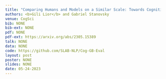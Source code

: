 ```yaml
---
title: "Comparing Humans and Models on a Similar Scale: Towards Cognitive Gender Bias Evaluation in Coreference Resolution"
authors: <b>Gili Lior</b> and Gabriel Stanovsky
venue: CogSci
bib: NONE
bib-ext: NONE
pdf: NONE
pdf-ext: https://arxiv.org/abs/2305.15389
talk: NONE
data: NONE
code: https://github.com/SLAB-NLP/Cog-GB-Eval
layout: post
poster: NONE
slides: NONE
date: 05-24-2023
---
```

